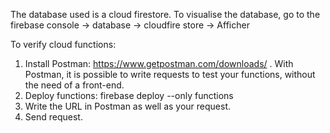The database used is a cloud firestore. To visualise the database, go to the firebase console -> database -> cloudfire store -> Afficher

To verify cloud functions: 
  1. Install Postman:  https://www.getpostman.com/downloads/ . With Postman, it is possible to write requests to test your functions, without the need of a front-end.
  2. Deploy functions: firebase deploy --only functions
  3. Write the URL in Postman as well as your request.
  4. Send request.
